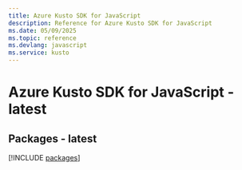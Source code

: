 ```yaml
---
title: Azure Kusto SDK for JavaScript
description: Reference for Azure Kusto SDK for JavaScript
ms.date: 05/09/2025
ms.topic: reference
ms.devlang: javascript
ms.service: kusto
---
```

# Azure Kusto SDK for JavaScript - latest
## Packages - latest
[!INCLUDE [packages](kusto-index.md)]